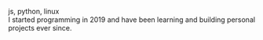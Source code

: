 js, python, linux\
I started programming in 2019 and have been learning and building personal projects ever since.

<!---
aizethara/aizethara is a ✨ special ✨ repository because its `README.md` (this file) appears on your GitHub profile.
You can click the Preview link to take a look at your changes.
--->
